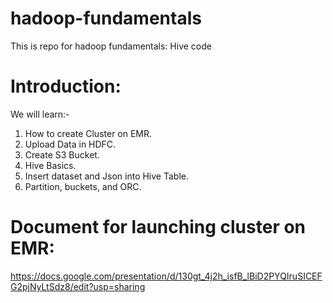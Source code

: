 # hadoop-fundamentals
This is repo for hadoop fundamentals: Hive code

# Introduction:
We will learn:-
1. How to create Cluster on EMR.
2. Upload Data in HDFC.
3. Create S3 Bucket.
4. Hive Basics.
5. Insert dataset and Json into Hive Table.
6. Partition, buckets, and ORC.


# Document for launching cluster on EMR:
https://docs.google.com/presentation/d/130gt_4j2h_isfB_lBiD2PYQIruSICEFG2pjNyLtSdz8/edit?usp=sharing


